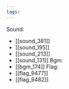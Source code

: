```yaml
---
tags:
---
```

Sound:
- [[sound_381]]
- [[sound_195]]
- [[sound_213]]
- [[sound_131]]
Bgm:
- [[bgm_174]]
Flag:
- [[flag_9477]]
- [[flag_9482]]
